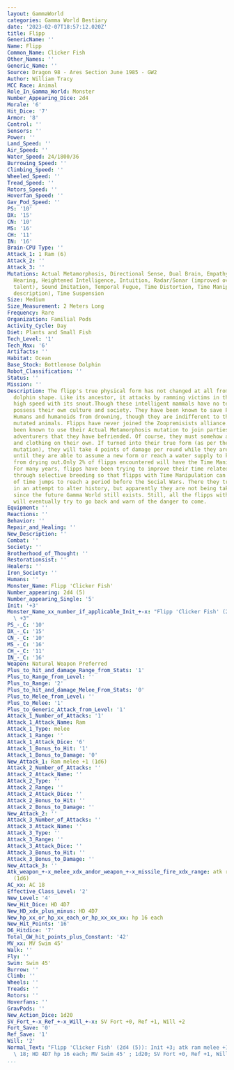 ```yaml
---
layout: GammaWorld
categories: Gamma World Bestiary
date: '2023-02-07T18:57:12.020Z'
title: Flipp
GenericName: ''
Name: Flipp
Common_Name: Clicker Fish
Other_Names: ''
Generic_Name: ''
Source: Dragon 98 - Ares Section June 1985 - GW2
Author: William Tracy
MCC Race: Animal
Role_In_Gamma_World: Monster
Number_Appearing_Dice: 2d4
Morale: '6'
Hit_Dice: '7'
Armor: '8'
Control: ''
Sensors: ''
Power: ''
Land_Speed: ''
Air_Speed: ''
Water_Speed: 24/1800/36
Burrowing_Speed: ''
Climbing_Speed: ''
Wheeled_Speed: ''
Tread_Speed: ''
Rotors_Speed: ''
Hoverfan_Speed: ''
Gav_Pod_Speed: ''
PS: '10'
DX: '15'
CN: '10'
MS: '16'
CH: '11'
IN: '16'
Brain-CPU Type: ''
Attack_1: 1 Ram (6)
Attack_2: ''
Attack_3: ''
Mutations: Actual Metamorphosis, Directional Sense, Dual Brain, Empathy, Heightened
  Hearing, Heightened Intelligence, Intuition, Radar/Sonar (improved over natural
  talent), Sound Imitation, Temporal Fugue, Time Distortion, Time Manipulation (see
  description), Time Suspension
Size: Medium
Size_Measurement: 2 Meters Long
Frequency: Rare
Organization: Familial Pods
Activity_Cycle: Day
Diet: Plants and Small Fish
Tech_Level: '1'
Tech_Max: '6'
Artifacts: ''
Habitat: Ocean
Base_Stock: Bottlenose Dolphin
Robot_Classification: ''
Status: ''
Mission: ''
Description: The flipp's true physical form has not changed at all from its ancestral
  dolphin shape. Like its ancestor, it attacks by ramming victims in the water at
  high speed with its snout.Though these intelligent mammals have no technology, they
  possess their own culture and society. They have been known to save Pure Strain
  Humans and humanoids from drowning, though they are indifferent to the plight of
  mutated animals. Flipps have never joined the Zoopremisists alliance.Flipps have
  been known to use their Actual Metamorphosis mutation to join parties of land dwelling
  adventurers that they have befriended. Of course, they must somehow acquire weapons
  and clothing on their own. If turned into their true form (as per the Actual Metamorphosis
  mutation), they will take 4 points of damage per round while they are out of water,
  until they are able to assume a new form or reach a water supply to keep their skins
  from drying out.Only 2% of flipps encountered will have the Time Manipulation mutation.
  For many years, flipps have been trying to improve their time related abilities
  through selective breeding so that flipps with Time Manipulation can attempt a series
  of time jumps to reach a period before the Social Wars. There they try to warn humans
  in an attempt to alter history, but apparently they are not being taken seriously
  since the future Gamma World still exists. Still, all the flipps with Time Manipulation
  will eventually try to go back and warn of the danger to come.
Equipment: ''
Reactions: ''
Behavior: ''
Repair_and_Healing: ''
New_Description: ''
Combat: ''
Society: ''
Brotherhood_of_Thought: ''
Restorationsist: ''
Healers: ''
Iron_Society: ''
Humans: ''
Monster_Name: Flipp 'Clicker Fish'
Number_appearing: 2d4 (5)
Number_appearing_Single: '5'
Init: '+3'
Monster_Name_xx_number_if_applicable_Init_+-x: "Flipp 'Clicker Fish' (2d4 (5)): Init\
  \ +3"
PS_-_C: '10'
DX_-_C: '15'
CN_-_C: '10'
MS_-_C: '16'
CH_-_C: '11'
IN_-_C: '16'
Weapon: Natural Weapon Preferred
Plus_to_hit_and_damage_Range_from_Stats: '1'
Plus_to_Range_from_Level: ''
Plus_to_Range: '2'
Plus_to_hit_and_damage_Melee_From_Stats: '0'
Plus_to_Melee_from_Level: ''
Plus_to_Melee: '1'
Plus_to_Generic_Attack_from_Level: '1'
Attack_1_Number_of_Attacks: '1'
Attack_1_Attack_Name: Ram
Attack_1_Type: melee
Attack_1_Range: ''
Attack_1_Attack_Dice: '6'
Attack_1_Bonus_to_Hit: '1'
Attack_1_Bonus_to_Damage: '0'
New_Attack_1: Ram melee +1 (1d6)
Attack_2_Number_of_Attacks: ''
Attack_2_Attack_Name: ''
Attack_2_Type: ''
Attack_2_Range: ''
Attack_2_Attack_Dice: ''
Attack_2_Bonus_to_Hit: ''
Attack_2_Bonus_to_Damage: ''
New_Attack_2: ''
Attack_3_Number_of_Attacks: ''
Attack_3_Attack_Name: ''
Attack_3_Type: ''
Attack_3_Range: ''
Attack_3_Attack_Dice: ''
Attack_3_Bonus_to_Hit: ''
Attack_3_Bonus_to_Damage: ''
New_Attack_3: ''
Atk_weapon_+-x_melee_xdx_andor_weapon_+-x_missile_fire_xdx_range: atk ram melee +1
  (1d6)
AC_xx: AC 18
Effective_Class_Level: '2'
New_Level: '4'
New_Hit_Dice: HD 4D7
New_HD_xdx_plus_minus: HD 4D7
New_hp_xx_or_hp_xx_each_or_hp_xx_xx_xx: hp 16 each
New_Hit_Points: '16'
D6_Hitdice: '7'
Total_GW_hit_points_plus_Constant: '42'
MV_xx: MV Swim 45'
Walk: ''
Fly: ''
Swim: Swim 45'
Burrow: ''
Climb: ''
Wheels: ''
Treads: ''
Rotors: ''
Hoverfans: ''
GravPods: ''
New_Action_Dice: 1d20
SV_Fort_+-x_Ref_+-x_Will_+-x: SV Fort +0, Ref +1, Will +2
Fort_Save: '0'
Ref_Save: '1'
Will: '2'
Normal_Text: "Flipp 'Clicker Fish' (2d4 (5)): Init +3; atk ram melee +1 (1d6); AC\
  \ 18; HD 4D7 hp 16 each; MV Swim 45' ; 1d20; SV Fort +0, Ref +1, Will +2"
...
```

